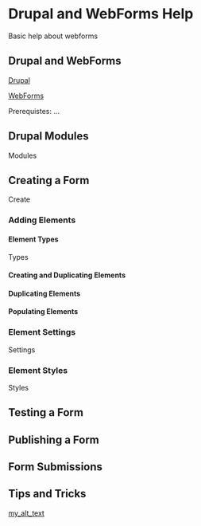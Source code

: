 # Drupal and WebForms Help
Basic help about webforms

## Drupal and WebForms
[Drupal](https://www.google.com)

[WebForms](https://www.google.com)

Prerequistes: ...

## Drupal Modules
Modules

## Creating a Form
Create

### Adding Elements
#### Element Types
Types

#### Creating and Duplicating Elements

#### Duplicating Elements

#### Populating Elements

### Element Settings
Settings

### Element Styles
Styles

## Testing a Form

## Publishing a Form

## Form Submissions

## Tips and Tricks

[my_alt_text](./images/1.png  "1")



